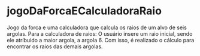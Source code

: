 # jogoDaForcaECalculadoraRaio
Jogo da forca e uma calculadora que calcula os raios de um alvo de seis argolas.
Para a calculadora de raios: O usuário insere um raio inicial, sendo ele atríbuido a maior argola, a argola 6. Com isso, é realizado o cálculo para encontrar
os raios das demais argolas.
